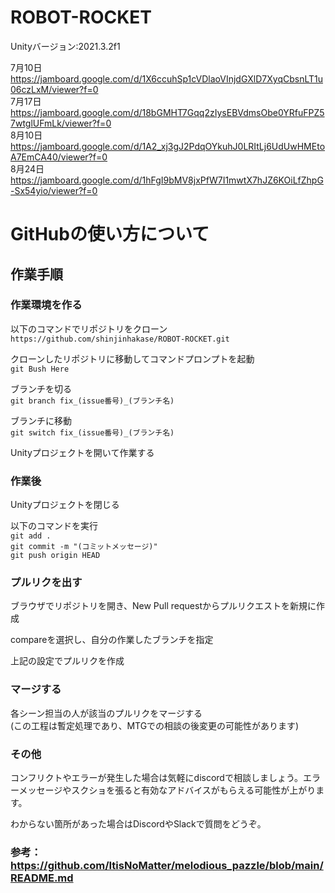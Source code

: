 # ROBOT-ROCKET
Unityバージョン:2021.3.2f1

7月10日<br>
https://jamboard.google.com/d/1X6ccuhSp1cVDlaoVInjdGXlD7XyqCbsnLT1u06czLxM/viewer?f=0<br>
7月17日<br>
https://jamboard.google.com/d/18bGMHT7Gqq2zIysEBVdmsObe0YRfuFPZ57wtglUFmLk/viewer?f=0<br>
8月10日<br>
https://jamboard.google.com/d/1A2_xj3gJ2PdqOYkuhJ0LRItLj6UdUwHMEtoA7EmCA40/viewer?f=0<br>
8月24日<br>
https://jamboard.google.com/d/1hFgI9bMV8jxPfW7I1mwtX7hJZ6KOiLfZhpG-Sx54yio/viewer?f=0<br>

# GitHubの使い方について
## 作業手順 
### 作業環境を作る 
以下のコマンドでリポジトリをクローン  
`https://github.com/shinjinhakase/ROBOT-ROCKET.git`   


クローンしたリポジトリに移動してコマンドプロンプトを起動  
`git Bush Here`  

ブランチを切る  
`git branch fix_(issue番号)_(ブランチ名)`  


ブランチに移動  
`git switch fix_(issue番号)_(ブランチ名)`   


Unityプロジェクトを開いて作業する  

### 作業後  
Unityプロジェクトを閉じる


以下のコマンドを実行  
`git add .`  
`git commit -m "(コミットメッセージ)"`  
`git push origin HEAD`


### プルリクを出す  
ブラウザでリポジトリを開き、New Pull requestからプルリクエストを新規に作成  


compareを選択し、自分の作業したブランチを指定    


上記の設定でプルリクを作成  

### マージする  
各シーン担当の人が該当のプルリクをマージする  
(この工程は暫定処理であり、MTGでの相談の後変更の可能性があります)  


### その他  
コンフリクトやエラーが発生した場合は気軽にdiscordで相談しましょう。エラーメッセージやスクショを張ると有効なアドバイスがもらえる可能性が上がります。  

わからない箇所があった場合はDiscordやSlackで質問をどうぞ。
### 参考：<br>https://github.com/ItisNoMatter/melodious_pazzle/blob/main/README.md<br>
